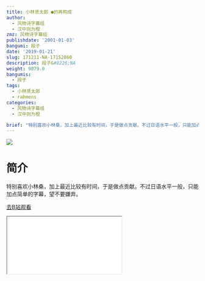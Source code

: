 ```yaml
---
title: 小林贤太郎 ●的再构成
author:
  - 风物诗字幕组
  - 汉中则为橙
zmz: 风物诗字幕组
publishdate: '2001-01-03'
bangumi: 段子
date: '2019-01-21'
slug: 171211-NA-17152860
description: 段子&#8226;NA
weight: 9879.0
bangumis:
  - 段子
tags:
  - 小林贤太郎
  - rahmens
categories:
  - 风物诗字幕组
  - 汉中则为橙

brief: "特别喜欢小林桑，加上最近比较有时间，于是做点贡献。不过日语水平一般，只能加点简单的字幕，望不要嫌弃。"
---
```

![](https://i.imgur.com/4pwg84o.jpg)
# 简介  
特别喜欢小林桑，加上最近比较有时间，于是做点贡献。不过日语水平一般，只能加点简单的字幕，望不要嫌弃。  

[去B站观看](https://www.bilibili.com/video/av17152860/)
<div class ="resp-container"><iframe class="testiframe" src="//player.bilibili.com/player.html?aid=17152860"", scrolling="no", allowfullscreen="true" > </iframe></div> 
